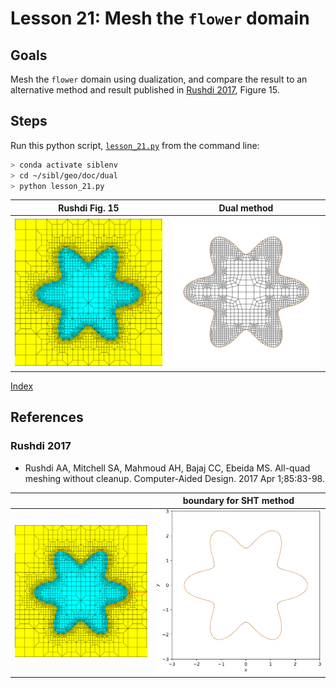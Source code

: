# Lesson 21: Mesh the `flower` domain

## Goals

Mesh the `flower` domain using dualization, and compare the result to an alternative method and result published in [Rushdi 2017](#rushdi-2017), Figure 15.

## Steps

Run this python script, [`lesson_21.py`](lesson_21.py) from the command line:

```bash
> conda activate siblenv
> cd ~/sibl/geo/doc/dual
> python lesson_21.py
```

| Rushdi Fig. 15 | Dual method |
|:---:|:---:|
| ![](fig/rushdi_2017_fig_15.png) | ![](fig/lesson_21_res=0.2_.png) |

[Index](README.md)

## References

### Rushdi 2017

* Rushdi AA, Mitchell SA, Mahmoud AH, Bajaj CC, Ebeida MS. All-quad meshing without cleanup. Computer-Aided Design. 2017 Apr 1;85:83-98.

| | boundary for SHT method |
|:---:|:---:|
| ![](fig/rushdi_2017_fig_15.png) | ![](fig/lesson_21_boundary.png) |

